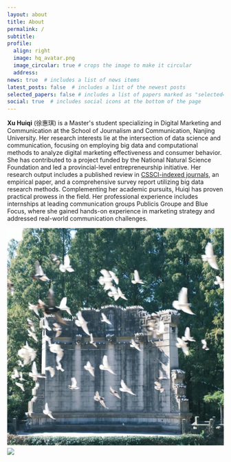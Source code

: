 ```yaml
---
layout: about
title: About
permalink: /
subtitle: 
profile:
  align: right
  image: hq_avatar.png
  image_circular: true # crops the image to make it circular
  address: 
news: true  # includes a list of news items
latest_posts: false  # includes a list of the newest posts
selected_papers: false # includes a list of papers marked as "selected={true}"
social: true  # includes social icons at the bottom of the page
---
```


**Xu Huiqi** (徐惠琪) is a Master's student specializing in Digital Marketing and Communication at the School of Journalism and Communication, Nanjing University. Her research interests lie at the intersection of data science and communication, focusing on employing big data and computational methods to analyze digital marketing effectiveness and consumer behavior. 
She has contributed to a project funded by the National Natural Science Foundation and led a provincial-level entrepreneurship initiative. Her research output includes a published review in [CSSCI-indexed journals]("https://kns.cnki.net/kcms2/article/abstract?v=Axm2Bq0K5fvqnCdAoYTJacg8wiVFd6dcPz7NU2ut8LWjkYlfm6wUn9WjtLecdt-hq0emok73M0eSsdX7wNl2ORqvmyycj-ddtWBd8yTlCXxCQ1UVjXYnqwAa75G2rOweNd9lqPqfQRrQwOcQWrP6wh0F-Z99hDzg_mS7lsOFlwTrepZcKSXA8w==&uniplatform=NZKPT&language=CHS"), an empirical paper, and a comprehensive survey report utilizing big data research methods.
Complementing her academic pursuits, Huiqi has proven practical prowess in the field. Her professional experience includes internships at leading communication groups Publicis Groupe and Blue Focus, where she gained hands-on experience in marketing strategy and addressed real-world communication challenges.

<img src="/assets/img/yyt.jpg" align = "middle" width = "800px">


<br>

<a href="https://github.com/SocratesClub/SocratesClub.github.io/edit/master/_pages/about.md">
  <img src="https://user-images.githubusercontent.com/543384/192227995-fdb3a693-2f68-4dc4-b9bd-06053066322f.png" width = "800" align="middle" />
</a>

<br>
